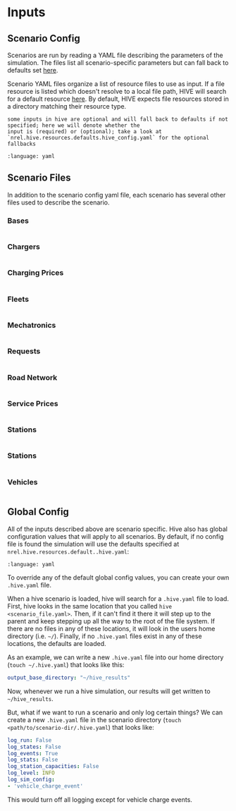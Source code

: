 # Inputs

## Scenario Config

Scenarios are run by reading a YAML file describing the parameters of the simulation. The files list all scenario-specific parameters but can fall back to defaults set [here](https://github.com/NREL/hive/blob/main/nrel/hive/resources/defaults/hive_config.yaml).

Scenario YAML files organize a list of resource files to use as input. If a file resource is listed which doesn't resolve to a local file path, HIVE will search for a default resource [here](nrel/hive/resources). By default, HIVE expects file resources stored in a directory matching their resource type.

```{note}
some inputs in hive are optional and will fall back to defaults if not specified; here we will denote whether the
input is (required) or (optional); take a look at `nrel.hive.resources.defaults.hive_config.yaml` for the optional fallbacks
```

```{literalinclude} ../../nrel/hive/resources/scenarios/denver_downtown/denver_demo.yaml
:language: yaml
```

## Scenario Files

In addition to the scenario config yaml file, each scenario has several other files used to describe the scenario.

### Bases

```{include} ../../nrel/hive/resources/scenarios/denver_downtown/bases/README.md
```

### Chargers

```{include} ../../nrel/hive/resources/scenarios/denver_downtown/chargers/README.md
```

### Charging Prices

```{include} ../../nrel/hive/resources/scenarios/denver_downtown/charging_prices/README.md
```

### Fleets

```{include} ../../nrel/hive/resources/scenarios/denver_downtown/fleets/README.md
```

### Mechatronics

```{include} ../../nrel/hive/resources/scenarios/denver_downtown/mechatronics/README.md
```

### Requests

```{include} ../../nrel/hive/resources/scenarios/denver_downtown/requests/README.md
```

### Road Network

```{include} ../../nrel/hive/resources/scenarios/denver_downtown/road_network/README.md
```

### Service Prices

```{include} ../../nrel/hive/resources/scenarios/denver_downtown/service_prices/README.md
```

### Stations

```{include} ../../nrel/hive/resources/scenarios/denver_downtown/stations/README.md
```

### Stations

```{include} ../../nrel/hive/resources/scenarios/denver_downtown/stations/README.md
```

### Vehicles

```{include} ../../nrel/hive/resources/scenarios/denver_downtown/vehicles/README.md
```

## Global Config

All of the inputs described above are scenario specific.
Hive also has global configuration values that will apply to all scenarios.
By default, if no config file is found the simulation will use the defaults specified at `nrel.hive.resources.default..hive.yaml`:

```{literalinclude} ../../nrel/hive/resources/defaults/.hive.yaml
:language: yaml
```

To override any of the default global config values, you can create your own `.hive.yaml` file.

When a hive scenario is loaded, hive will search for a `.hive.yaml` file to load.
First, hive looks in the same location that you called `hive <scenario_file.yaml>`.
Then, if it can't find it there it will step up to the parent and keep stepping up all the way to the root of the file system.
If there are no files in any of these locations, it will look in the users home directory (i.e. `~/`).
Finally, if no `.hive.yaml` files exist in any of these locations, the defaults are loaded.

As an example, we can write a new `.hive.yaml` file into our home directory (`touch ~/.hive.yaml`) that looks like this:

```yaml
output_base_directory: "~/hive_results"
```

Now, whenever we run a hive simulation, our results will get written to `~/hive_results`.

But, what if we want to run a scenario and only log certain things?
We can create a new `.hive.yaml` file in the scenario directory (`touch <path/to/scenario-dir/.hive.yaml`) that looks like:

```yaml
log_run: False 
log_states: False 
log_events: True 
log_stats: False 
log_station_capacities: False 
log_level: INFO
log_sim_config:
- 'vehicle_charge_event'
```

This would turn off all logging except for vehicle charge events.
